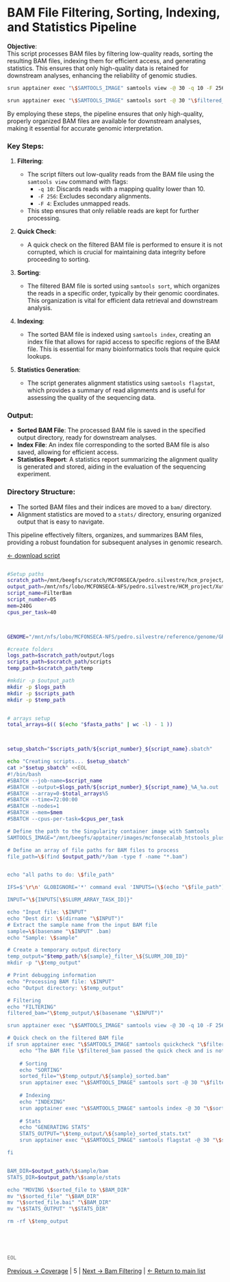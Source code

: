 # BAM File Filtering, Sorting, Indexing, and Statistics Pipeline

**Objective**:  
This script processes BAM files by filtering low-quality reads, sorting the resulting BAM files, indexing them for efficient access, and generating statistics. This ensures that only high-quality data is retained for downstream analyses, enhancing the reliability of genomic studies.

```bash
srun apptainer exec "\$SAMTOOLS_IMAGE" samtools view -@ 30 -q 10 -F 256 -F 4 -b "\$INPUT" > "\$filtered_bam"

srun apptainer exec "\$SAMTOOLS_IMAGE" samtools sort -@ 30 "\$filtered_bam" -o "\$sorted_file"
```

By employing these steps, the pipeline ensures that only high-quality, properly organized BAM files are available for downstream analyses, making it essential for accurate genomic interpretation.

### Key Steps:
1. **Filtering**: 
   - The script filters out low-quality reads from the BAM file using the `samtools view` command with flags:
     - `-q 10`: Discards reads with a mapping quality lower than 10.
     - `-F 256`: Excludes secondary alignments.
     - `-F 4`: Excludes unmapped reads.
   - This step ensures that only reliable reads are kept for further processing.

2. **Quick Check**:
   - A quick check on the filtered BAM file is performed to ensure it is not corrupted, which is crucial for maintaining data integrity before proceeding to sorting.

3. **Sorting**:
   - The filtered BAM file is sorted using `samtools sort`, which organizes the reads in a specific order, typically by their genomic coordinates. This organization is vital for efficient data retrieval and downstream analysis.

4. **Indexing**:
   - The sorted BAM file is indexed using `samtools index`, creating an index file that allows for rapid access to specific regions of the BAM file. This is essential for many bioinformatics tools that require quick lookups.

5. **Statistics Generation**:
   - The script generates alignment statistics using `samtools flagstat`, which provides a summary of read alignments and is useful for assessing the quality of the sequencing data.

### Output:
- **Sorted BAM File**: The processed BAM file is saved in the specified output directory, ready for downstream analyses.
- **Index File**: An index file corresponding to the sorted BAM file is also saved, allowing for efficient access.
- **Statistics Report**: A statistics report summarizing the alignment quality is generated and stored, aiding in the evaluation of the sequencing experiment.

### Directory Structure:
- The sorted BAM files and their indices are moved to a `bam/` directory.
- Alignment statistics are moved to a `stats/` directory, ensuring organized output that is easy to navigate.

This pipeline effectively filters, organizes, and summarizes BAM files, providing a robust foundation for subsequent analyses in genomic research.

[← download script](./scripts/05_FilterBam.sh)

```bash

#Setup paths
scratch_path=/mnt/beegfs/scratch/MCFONSECA/pedro.silvestre/hcm_project/xutl
output_path=/mnt/nfs/lobo/MCFONSECA-NFS/pedro.silvestre/HCM_project/Xutl
script_name=FilterBam
script_number=05
mem=240G
cpus_per_task=40



GENOME="/mnt/nfs/lobo/MCFONSECA-NFS/pedro.silvestre/reference/genome/GRCh38.primary.genome.fa.gz"

#create folders
logs_path=$scratch_path/output/logs
scripts_path=$scratch_path/scripts
temp_path=$scratch_path/temp

#mkdir -p $output_path
mkdir -p $logs_path
mkdir -p $scripts_path
mkdir -p $temp_path


# arrays setup
total_arrays=$(( $(echo "$fasta_paths" | wc -l) - 1 ))



setup_sbatch="$scripts_path/${script_number}_${script_name}.sbatch"

echo "Creating scripts... $setup_sbatch"
cat >"$setup_sbatch" <<EOL
#!/bin/bash
#SBATCH --job-name=$script_name
#SBATCH --output=$logs_path/${script_number}_${script_name}_%A_%a.out
#SBATCH --array=0-$total_arrays%5
#SBATCH --time=72:00:00
#SBATCH --nodes=1
#SBATCH --mem=$mem
#SBATCH --cpus-per-task=$cpus_per_task

# Define the path to the Singularity container image with Samtools
SAMTOOLS_IMAGE="/mnt/beegfs/apptainer/images/mcfonsecalab_htstools_plus_latest.sif"

# Define an array of file paths for BAM files to process
file_path=\$(find $output_path/*/bam -type f -name "*.bam")


echo "all paths to do: \$file_path"

IFS=$'\r\n' GLOBIGNORE='*' command eval 'INPUTS=(\$(echo "\$file_path"))'

INPUT="\${INPUTS[\$SLURM_ARRAY_TASK_ID]}"

echo "Input file: \$INPUT"
echo "Dest dir: \$(dirname "\$INPUT")"
# Extract the sample name from the input BAM file
sample=\$(basename "\$INPUT" .bam)
echo "Sample: \$sample"

# Create a temporary output directory
temp_output="$temp_path/\${sample}_filter_\${SLURM_JOB_ID}"
mkdir -p "\$temp_output"

# Print debugging information
echo "Processing BAM file: \$INPUT"
echo "Output directory: \$temp_output"

# Filtering
echo "FILTERING"
filtered_bam="\$temp_output/\$(basename "\$INPUT")"

srun apptainer exec "\$SAMTOOLS_IMAGE" samtools view -@ 30 -q 10 -F 256 -F 4 -b "\$INPUT" > "\$filtered_bam"

# Quick check on the filtered BAM file
if srun apptainer exec "\$SAMTOOLS_IMAGE" samtools quickcheck "\$filtered_bam"; then
    echo "The BAM file \$filtered_bam passed the quick check and is not corrupted."
    
    # Sorting
    echo "SORTING"
    sorted_file="\$temp_output/\${sample}_sorted.bam"
    srun apptainer exec "\$SAMTOOLS_IMAGE" samtools sort -@ 30 "\$filtered_bam" -o "\$sorted_file"
    
    # Indexing
    echo "INDEXING"
    srun apptainer exec "\$SAMTOOLS_IMAGE" samtools index -@ 30 "\$sorted_file"
    
    # Stats
    echo "GENERATING STATS"
    STATS_OUTPUT="\$temp_output/\${sample}_sorted_stats.txt"
    srun apptainer exec "\$SAMTOOLS_IMAGE" samtools flagstat -@ 30 "\$sorted_file" > "\$STATS_OUTPUT"

fi


BAM_DIR=$output_path/\$sample/bam
STATS_DIR=$output_path/\$sample/stats

echo "MOVING \$sorted_file to \$BAM_DIR"
mv "\$sorted_file" "\$BAM_DIR"
mv "\$sorted_file.bai" "\$BAM_DIR"
mv "\$STATS_OUTPUT" "\$STATS_DIR"

rm -rf \$temp_output





EOL

```

[Previous -> Coverage](./04_Coverage.md) | 5 | [Next → Bam Filtering](./05_FilterBam.md) | [← Return to main list](../README.md)